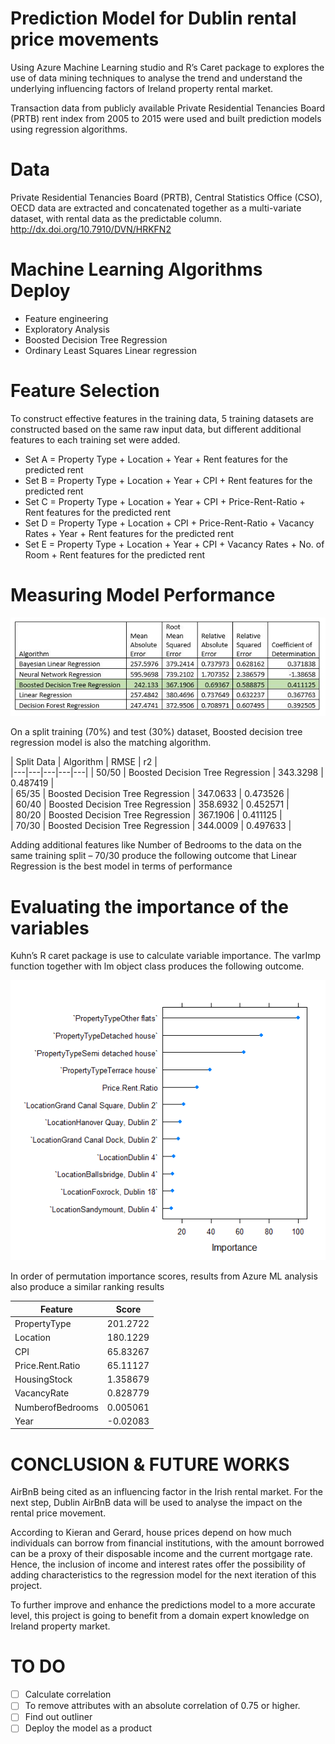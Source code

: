 # Prediction Model for Dublin rental price movements

Using Azure Machine Learning studio and R’s Caret package to explores the use of data mining techniques to analyse the trend and understand the underlying influencing factors of Ireland property rental market. 

Transaction data from publicly available Private Residential Tenancies Board (PRTB) rent index from 2005 to 2015 were used and built prediction models using regression algorithms. 

# Data
Private Residential Tenancies Board (PRTB), Central Statistics Office (CSO), OECD data are extracted and concatenated together as a multi-variate dataset, with rental data as the predictable column. 
http://dx.doi.org/10.7910/DVN/HRKFN2 

# Machine Learning Algorithms Deploy
- Feature engineering
- Exploratory Analysis 
- Boosted Decision Tree Regression 
- Ordinary Least Squares Linear regression 

# Feature Selection
To construct effective features in the training data, 5 training datasets are constructed based on the same raw input data, but different additional features to each training set were added.
- Set A = Property Type + Location + Year + Rent features for the predicted rent
- Set B = Property Type + Location + Year + CPI + Rent features for the predicted rent
- Set C = Property Type + Location + Year + CPI + Price-Rent-Ratio + Rent features for the predicted rent 
- Set D = Property Type + Location + CPI + Price-Rent-Ratio + Vacancy Rates + Year + Rent features for the predicted rent 
- Set E = Property Type + Location + Year + CPI + Vacancy Rates + No. of Room + Rent features for the predicted rent

# Measuring Model Performance
<p align="center">
  <img src="https://github.com/mryap/rtb/blob/master/media/CnE4iSpWAAAcG7v.jpg?raw=true">
</p>

On a split training (70%) and test (30%) dataset, Boosted decision tree regression model is also the matching algorithm. 

| Split Data  | Algorithm  | RMSE  |  r2 |  
|---|---|---|---|---|
|  50/50 |  Boosted Decision Tree Regression | 343.3298  | 0.487419  |   
|  65/35 |  Boosted Decision Tree Regression | 347.0633  | 0.473526  |   
|  60/40 |  Boosted Decision Tree Regression | 358.6932  | 0.452571  |   
|  80/20 |  Boosted Decision Tree Regression | 367.1906  | 0.411125  |   
|  70/30 |  Boosted Decision Tree Regression | 344.0009  | 0.497633  |  

Adding additional features like Number of Bedrooms to the data on the same training split – 70/30 produce the following outcome that Linear Regression is the best model in terms of performance


# Evaluating the importance of the variables
Kuhn’s R caret package is use to calculate variable importance. The varImp function together with lm object class produces the following outcome. 
<p align="center">
  <img src="https://github.com/mryap/rtb/blob/master/media/Rplot.png?raw=true">
</p>

In order of permutation importance scores, results from Azure ML analysis also produce a similar ranking results 

|  Feature 	| Score  	|
|---	|---	|
|  PropertyType 	|   201.2722	|
|   Location	|   180.1229	|
|   CPI	|   65.83267	|
|   Price.Rent.Ratio	|  65.11127 	|
|   HousingStock	| 1.358679  	|
|   VacancyRate	|  0.828779 	|
|   NumberofBedrooms	|   0.005061	|
|   Year 	|   -0.02083	|

# CONCLUSION & FUTURE WORKS
AirBnB being cited as an influencing factor in the Irish rental market. For the next step, Dublin AirBnB data will be used to analyse the impact on the rental price movement. 

According to Kieran and Gerard, house prices depend on how much individuals can borrow from financial institutions, with the amount borrowed can be a proxy of their disposable income and the current mortgage rate. Hence, the inclusion of income and interest rates offer the possibility of adding characteristics to the regression model for the next iteration of this project. 

To further improve and enhance the predictions model to a more accurate level, this project is going to benefit from a domain expert knowledge on Ireland property market.

# TO DO

- [ ] Calculate correlation  
- [ ] To remove attributes with an absolute correlation of 0.75 or higher.
- [ ] Find out outliner
- [ ] Deploy the model as a product 
